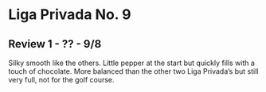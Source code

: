 # Liga Privada No. 9

## Review 1 - ?? - 9/8

Silky smooth like the others. Little pepper at the start but quickly fills with a touch of chocolate. More balanced than the other two Liga Privada’s but still very full, not for the golf course.
